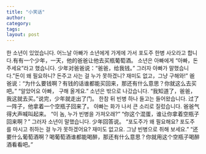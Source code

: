 ```yaml
---
title: "小笑话"
author:
category: 
tags: 
layout: post
---
```

한 소년이 있었습니다. 어느날 아빠가 소년에게 가게에 가서 포도주 한병 사오라고 합니다.有有一个少年，一天，他的爸爸让他去买瓶葡萄酒。
소년은 아빠에게 “아빠，돈 주세요”라고 했습니다.
少年对爸爸说：“爸爸，给我钱。”
그러자 아빠가 말했습니다.”돈이 왜 필요하니? 돈주고 사는 걸 누가 못하겠니? 재미도 없고，그냥 구해와!”
爸爸说：“为什么要钱啊？有钱的话谁都能买回来，那还有什么意思？你就这么去买吧。”
“알았어요 아빠， 구해 올게요.” 소년은 밖으로 나갔습니다.
“我知道了，爸爸，我这就去买。”说完，少年就走出了门。
한참 뒤 빈병 하나 들고는 들어왔습니다.
过了一阵子，他拿着一个空瓶子回来了。
아빠는 화가 나서 큰 소리로 질렀습니다.
爸爸气得大声喊叫起来。
“이 놈, 누가 빈병을 가져오래?”
“你这个混蛋，谁让你拿着空瓶子回来啊？”
그러자 소년이 말했습니다.
少年回答说。
“포도주가 왜 필요해요? 포도주를 마시고 취하는 걸 누가 못하겠어요? 재미도 없고요.
그냥 빈병으로 취해 보세요.”
“还要什么葡萄酒啊？喝葡萄酒谁都能喝醉，那还有什么意思？你就用这个空瓶子喝醉酒看看吧。”

